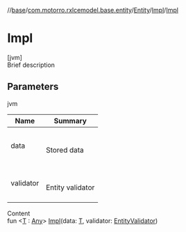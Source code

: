 //[base](../../../index.md)/[com.motorro.rxlcemodel.base.entity](../../index.md)/[Entity](../index.md)/[Impl](index.md)/[Impl](-impl.md)



# Impl  
[jvm]  
Brief description  


## Parameters  
  
jvm  
  
|  Name|  Summary| 
|---|---|
| data| <br><br>Stored data<br><br>
| validator| <br><br>Entity validator<br><br>
  
  
Content  
fun <[T](index.md) : [Any](https://kotlinlang.org/api/latest/jvm/stdlib/kotlin/-any/index.html)> [Impl](-impl.md)(data: [T](index.md), validator: [EntityValidator](../../-entity-validator/index.md))  



